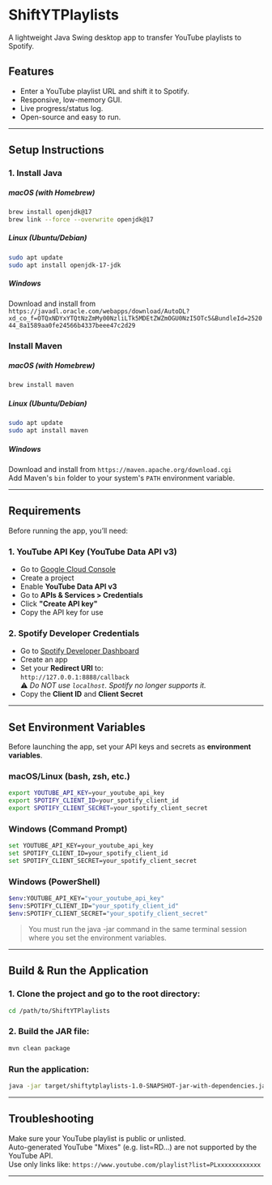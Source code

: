 # ShiftYTPlaylists

A lightweight Java Swing desktop app to transfer YouTube playlists to Spotify.

## Features

- Enter a YouTube playlist URL and shift it to Spotify.
- Responsive, low-memory GUI.
- Live progress/status log.
- Open-source and easy to run.

---

## Setup Instructions

### 1. Install Java

##### macOS (with Homebrew)

```bash
brew install openjdk@17
brew link --force --overwrite openjdk@17
```

##### Linux (Ubuntu/Debian)

```bash
sudo apt update
sudo apt install openjdk-17-jdk
```

##### Windows

Download and install from `https://javadl.oracle.com/webapps/download/AutoDL?xd_co_f=OTQxNDYxYTQtNzZmMy00NzliLTk5MDEtZWZmOGU0NzI5OTc5&BundleId=252044_8a1589aa0fe24566b4337beee47c2d29 `

### Install Maven

##### macOS (with Homebrew)

```bash
brew install maven
```

##### Linux (Ubuntu/Debian)

```bash
sudo apt update
sudo apt install maven
```

##### Windows

Download and install from `https://maven.apache.org/download.cgi`    
Add Maven's `bin` folder to your system's `PATH` environment variable.

---

## Requirements

Before running the app, you’ll need:

### 1. YouTube API Key (YouTube Data API v3)

- Go to [Google Cloud Console](https://console.cloud.google.com/)
- Create a project
- Enable **YouTube Data API v3**
- Go to **APIs & Services > Credentials**
- Click **"Create API key"**
- Copy the API key for use

### 2. Spotify Developer Credentials

- Go to [Spotify Developer Dashboard](https://developer.spotify.com/dashboard)
- Create an app
- Set your **Redirect URI** to:  
  `http://127.0.0.1:8888/callback`  
  ⚠️ _Do NOT use `localhost`. Spotify no longer supports it._
- Copy the **Client ID** and **Client Secret**

---

## Set Environment Variables

Before launching the app, set your API keys and secrets as **environment variables**.

### macOS/Linux (bash, zsh, etc.)

```bash
export YOUTUBE_API_KEY=your_youtube_api_key
export SPOTIFY_CLIENT_ID=your_spotify_client_id
export SPOTIFY_CLIENT_SECRET=your_spotify_client_secret
```

### Windows (Command Prompt)

```bash
set YOUTUBE_API_KEY=your_youtube_api_key
set SPOTIFY_CLIENT_ID=your_spotify_client_id
set SPOTIFY_CLIENT_SECRET=your_spotify_client_secret
```

### Windows (PowerShell)

```bash
$env:YOUTUBE_API_KEY="your_youtube_api_key"
$env:SPOTIFY_CLIENT_ID="your_spotify_client_id"
$env:SPOTIFY_CLIENT_SECRET="your_spotify_client_secret"
```

> You must run the java -jar command in the same terminal session where you set the environment variables.

---

## Build & Run the Application

### 1. Clone the project and go to the root directory:

```bash
cd /path/to/ShiftYTPlaylists

```

### 2. Build the JAR file:

```bash
mvn clean package
```

### Run the application:

```bash
java -jar target/shiftytplaylists-1.0-SNAPSHOT-jar-with-dependencies.jar
```
---
## Troubleshooting

Make sure your YouTube playlist is public or unlisted.  
Auto-generated YouTube "Mixes" (e.g. list=RD...) are not supported by the YouTube API.  
Use only links like: `https://www.youtube.com/playlist?list=PLxxxxxxxxxxxx`

---
